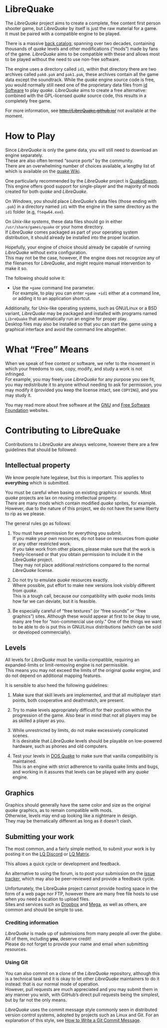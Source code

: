 
# LibreQuake


The *LibreQuake* project aims to create a complete, free content first
person shooter game, but *LibreQuake* by itself is just the raw 
material for a game.  
It must be paired with a compatible engine to be played.

There is a massive [back
catalog](https://www.quaddicted.com), spanning over two decades,
containing thousands of *quake* levels and other modifications 
(“mods”) made by fans of the game.
*LibreQuake* aims to be compatible with these and allows most to be
played without the need to use non-free software.

The engine uses a directory called `id1`, within that directory
there are two archives called `pak0.pak` and `pak1.pak`,
these archives contain all the game data except the soundtrack.
While the *quake* engine source code is free,
you would normally still need one of the proprietary data files from
[id Software](http://www.idsoftware.com/) to play *quake*.
*LibreQuake* aims to create a free alternative: combined with 
the GPL-licensed *quake* source code, this results in a completely
free game.

For more information, see ~~http://LibreQuake.github.io/~~
 not available at the moment.

# How to Play

Since *LibreQuake* is only the game data, you will still need to
download an engine separately.  
These are also often termed “source ports” by the community.  
There are an overwhelming number of choices available, a lengthy list of
 which is available on the 
[quake Wiki](https://quakewiki.org/wiki/Engines).

One particularly recommended by the *LibreQuake* project is
[QuakeSpasm](http://quakespasm.sourceforge.net/download.htm).  
This engine offers good support for
single-player and the majority of mods created for both
*quake* and *LibreQuake*.

On _Windows_, you should place *LibreQuake*’s data files (those ending
with `.pak`) in a directory named `id1` with the engine 
in the same directory as the `id1` folder (e.g, `fteqw64.exe`).

On _Unix-like systems_, these data files should go in either 
`/usr/share/games/quake` or your home directory.  
If *LibreQuake* comes packaged as part of your
operating system distribution, it should already be installed into the
proper location.

Hopefully, your engine of choice should already be capable of running
*LibreQuake* without extra configuration.  
This may not be the case, however, if the engine does not recognize any 
of the filenames for *LibreQuake*, and might require manual 
intervention to make it so.  

The following should solve it:

  * Use the `+game` command line parameter.  
    For example, to play you can enter `+game +id1` either at a command
    line, or adding it to an application shortcut.

Additionally, for Unix-like operating systems, such as GNU/Linux or a
BSD variant, *LibreQuake* may be packaged and installed with programs
named `LibreQuake` that automatically run an engine for proper play.  
Desktop files may also be installed so that you can start the game using
a graphical interface and avoid the command line altogether.

# What “Free” Means

When we speak of free content or software, we refer to the movement in
which your freedoms to use, copy, modify, and study a work is not
infringed.  
For example, you may freely use *LibreQuake* for any purpose you see 
fit, you may redistribute it to anyone without needing to ask
for permission, you may modify it (provided you keep the license
intact, see `COPYING`), and you may study it.

You may read more about free software at the [GNU](http://www.gnu.org/)
and [Free Software Foundation](http://www.fsf.org/) websites.

# Contributing to LibreQuake

Contributions to *LibreQuake* are always welcome, however there are a
few guidelines that should be followed:

## Intellectual property

We know people hate legalese, but this is important. This applies to
**everything** which is submitted.

You must be careful when basing on existing graphics or sounds.
Most *quake* projects are lax on reusing intellectual property.  
There are many mods which contain modified *quake* sprites, for example.
However, due to the nature of this project, we do not have the same
liberty to rip as we please.

The general rules go as follows:

  1. You must have permission for everything you submit.  
     If you make your own resources, do not base on resources from 
     *quake* or any other restricted work.  
     If you take work from other places, please make sure that the work 
     is freely-licensed or that you obtain permission to include it in 
     the *LibreQuake* project.  
     They may not place additional restrictions compared to the normal 
     *LibreQuake* license.

  2. Do not try to emulate *quake* resources exactly.  
     Where possible, put effort to make new versions look visibly 
     different from *quake*.  
     This is a tough call, because our compatibility with *quake* mods 
     limits how far we can deviate, but it is feasible.

  3. Be especially careful of “free textures” (or “free sounds” or
     “free graphics”) sites.  Although these would appear at first to
     be okay to use, many are free for “non-commercial use only.”
     One of the things we want to be able to do is put this in
     GNU/Linux distributions (which can be sold or developed
     commercially).

## Levels

All levels for *LibreQuake* must be vanilla-compatible, requiring an
expanded-limits or limit-removing engine is not permissible.  
This means you may not exceed the limits of the original *quake* engine,
and do not depend on additional mapping features.  


It is sensible to also heed the following guidelines:

  1. Make sure that skill levels are implemented, and that all
     multiplayer start points, both cooperative and deathmatch, are
     present.

  2. Try to make levels appropriately difficult for their position
     within the progression of the game.  Also bear in mind that not
     all players may be as skilled a player as you.

  3. While unrestricted by limits, do not make excessively complicated
     scenes.  
     It is desirable that *LibreQuake* levels should be playable on 
     low-powered hardware, such as phones and old computers.

  4. Test your levels in 
     [DOS Quake](ftp://ftp.idsoftware.com/idstuff/quake/quake108.zip) 
     to make sure that vanilla compatibility is maintained.  
     This is an engine with strict adherence to vanilla quake limits and
     bugs, and working in it assures that levels can be played with any
     *quake* engine.

## Graphics

Graphics should generally have the same color and size as the original
*quake* graphics, as to remain compatible with mods.  
Otherwise, levels may end up looking like a nightmare in design.  
They may be thematically different as long as it doesn’t clash.

## Submitting your work

The most common, and a fairly simple method, to submit your work is by
posting it on the [LQ Discord](https://discord.gg/H9gwFTQ) or 
[LQ Matrix](https://matrix.to/#/+libreQuake:matrix.org).

This allows a quick cycle or development and feedback.

An alternative to using the forum, is to post your submission on the
[issue tracker](https://github.com/MissLav/LibreQuake/issues), which 
may also be peer-reviewed and provide a feedback cycle.

Unfortunately, the LibreQuake project cannot provide hosting space in
the form of a web page nor FTP, however there are many free file hosts
to use when you need a location to upload files.  
Sites and services such as [Dropbox](https://www.dropbox.com/) and
[Mega](https://mega.co.nz/), as well as others, are common and should 
be simple to use.

### Crediting information

*LibreQuake* is made up of submissions from many people all over the
globe.  
All of them, including **you**, deserve credit!  
Please do not forget to provide your name and email when submitting 
resources.

### Using Git

You can also commit on a clone of the *LibreQuake* repository,
although this is a technical task and it is okay to let other
*LibreQuake* maintainers to do it instead: that is our normal mode of 
operation.  
However, pull requests are much appreciated and you may submit them in
any manner you wish, with GitHub’s direct pull requests being the
simplest, but by far not the only means.

*LibreQuake* uses the commit message style commonly seen in 
distributed version control systems, adopted by projects such as Linux 
and Git.
For an explanation of this style, see
[How to Write a Git Commit
Message](https://chris.beams.io/posts/git-commit/).

